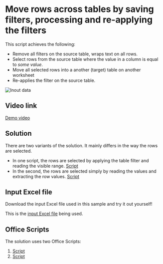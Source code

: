 # Move rows across tables by saving filters, processing and re-applying the filters

This script achieves the following: 

* Remove all filters on the source table, wraps text on all rows.
* Select rows from the source table where the value in a column is equal to _some value_. 
* Move all selected rows into a another (target) table on another worksheet
* Re-applies the filter on the source table.

![Inout data](table-filter-s-t.png.png) 

## Video link

[Demo video]()

## Solution

There are two variants of the solution. It mainly differs in the way the rows are selected. 
* In one script, the rows are selected by applying the table filter and reading the visible range. [Script](MoveRowsAcrossTables/MoveRowsUsingTableFilter.ts)
* In the second, the rows are selected simply by reading the values and extracting the row values. [Script](MoveRowsAcrossTables/MoveRowsUsingTableFilter.ts)

## Input Excel file
Download the input Excel file used in this sample and try it out yourself! 

This is the [input Excel file](Excel_TableFilters.xlsx) being used. 

## Office Scripts

The solution uses two Office Scripts:

1. [Script](MoveRowsAcrossTables/MoveRowsUsingTableFilter.ts)
1. [Script](MoveRowsAcrossTables/MoveRowsUsingTableFilter.ts)


